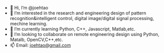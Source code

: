 - 👋 Hi, I’m @joehtao
- 👀 I’m interested in the research and engineering design of pattern recognition&intelligent control, digital image/digital signal processing, mechine learning. 
- 🌱 I’m currently learning Python, C++, Javascript, Matlab,etc.
- 💞️ I’m looking to collaborate on remote engineering design using Python, Matalb, OpenCV,C++,etc.
- 📫 Email: joehtao@gmail.com

<!---
joehtao/joehtao is a ✨ special ✨ repository because its `README.md` (this file) appears on your GitHub profile.
You can click the Preview link to take a look at your changes.
--->

